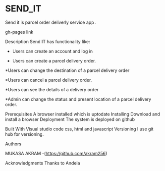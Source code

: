 # SEND_IT

Send it  is parcel order deliverly service app .

gh-pages link




Description
Send IT  has functionality like:

* Users can create an account and log in

* Users can create a parcel delivery order.

*Users can change the destination of a parcel delivery order

*Users can cancel a parcel delivery order. 

*Users can see the details of a delivery order

*Admin can change the ​status​ and ​present​ ​location​ of a parcel delivery order. 


Prerequisites
A browser installed which is uptodate
Installing
Download and install a browser
Deployment
The system is deployed on github


Built With
Visual studio code
css, html and javascript
Versioning
I use git hub for versioning.


Authors


MUKASA AKRAM -(https://github.com/akram256)


Acknowledgments
Thanks to Andela
